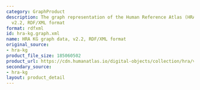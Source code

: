 ```yaml
---
category: GraphProduct
description: The graph representation of the Human Reference Atlas (HRA) dataset,
  v2.2, RDF/XML format
format: rdfxml
id: hra-kg.graph.xml
name: HRA KG graph data, v2.2, RDF/XML format
original_source:
- hra-kg
product_file_size: 185060502
product_url: https://cdn.humanatlas.io/digital-objects/collection/hra/v2.2/graph.xml
secondary_source:
- hra-kg
layout: product_detail
---
```

